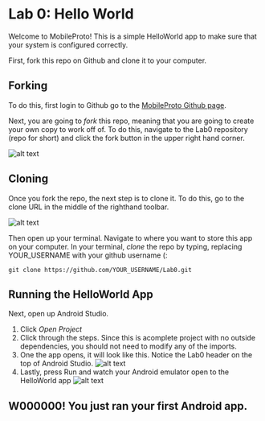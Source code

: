 Lab 0: Hello World
===

Welcome to MobileProto! This is a simple HelloWorld app to make sure that your system is configured correctly.

First, fork this repo on Github and clone it to your computer.

Forking
---
To do this, first login to Github go to the [MobileProto Github page](http://github.com/mobileproto).

Next, you are going to _fork_ this repo, meaning that you are going to create your own copy to work off of. To do this, navigate to the Lab0 repository (repo for short) and click the fork button in the upper right hand corner.

![alt text](https://raw.github.com/mobileproto/ReadmeFiles/master/Lab0Files/forking.png "forking")

Cloning
---
Once you fork the repo, the next step is to clone it. To do this, go to the clone URL in the middle of the righthand toolbar.

![alt text](https://raw.github.com/mobileproto/ReadmeFiles/master/Lab0Files/cloning.png "cloning")

Then open up your terminal. Navigate to where you want to store this app on your computer. In your terminal, _clone_ the repo by typing, replacing YOUR_USERNAME with your github username (:

```
git clone https://github.com/YOUR_USERNAME/Lab0.git
```

Running the HelloWorld App
---
Next, open up Android Studio.

1. Click _Open Project_
2. Click through the steps. Since this is acomplete project with no outside dependencies, you should not need to modify any of the imports.
3. One the app opens, it will look like this. Notice the Lab0 header on the top of Android Studio. ![alt text](https://raw.github.com/mobileproto/ReadmeFiles/master/Lab0Files/androidstudio.png "android")
4. Lastly, press Run and watch your Android emulator open to the HelloWorld app
![alt text](https://raw.github.com/mobileproto/ReadmeFiles/master/Lab0Files/run.png "running") 

W000000! You just ran your first Android app.
-----